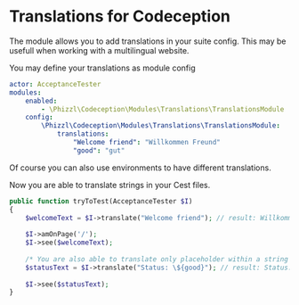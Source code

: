 # Translations for Codeception

The module allows you to add translations in your suite config.
This may be usefull when working with a multilingual website.

You may define your translations as module config

```yaml
actor: AcceptanceTester
modules:
    enabled:
        - \Phizzl\Codeception\Modules\Translations\TranslationsModule
    config:
        \Phizzl\Codeception\Modules\Translations\TranslationsModule:
            translations:
                "Welcome friend": "Willkommen Freund"
                "good": "gut"
```

Of course you can also use environments to have different translations.

Now you are able to translate strings in your Cest files.

```php
public function tryToTest(AcceptanceTester $I)
{
    $welcomeText = $I->translate("Welcome friend"); // result: Willkommen Freund
    
    $I->amOnPage('/');
    $I->see($welcomeText);
    
    /* You are also able to translate only placeholder within a string using the defined keys. Just use the ${key} expression in your string. */
    $statusText = $I->translate("Status: \${good}"); // result: Status: gut
    
    $I->see($statusText);
}
```
